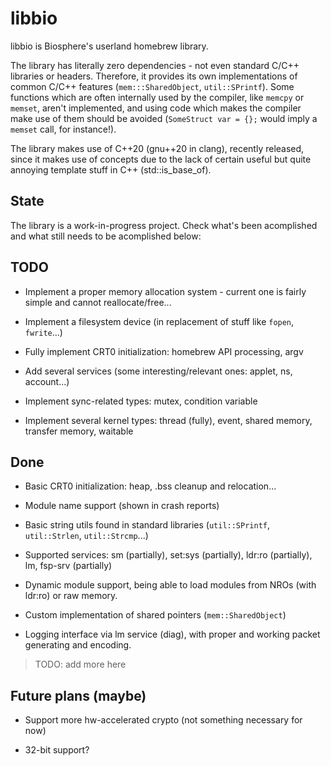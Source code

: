 # libbio

libbio is Biosphere's userland homebrew library.

The library has literally zero dependencies - not even standard C/C++ libraries or headers. Therefore, it provides its own implementations of common C/C++ features (`mem:::SharedObject`, `util::SPrintf`). Some functions which are often internally used by the compiler, like `memcpy` or `memset`, aren't implemented, and using code which makes the compiler make use of them should be avoided (`SomeStruct var = {};` would imply a `memset` call, for instance!).

The library makes use of C++20 (gnu++20 in clang), recently released, since it makes use of concepts due to the lack of certain useful but quite annoying template stuff in C++ (std::is_base_of).

## State

The library is a work-in-progress project. Check what's been acomplished and what still needs to be acomplished below:

## TODO

- Implement a proper memory allocation system - current one is fairly simple and cannot reallocate/free...

- Implement a filesystem device (in replacement of stuff like `fopen`, `fwrite`...)

- Fully implement CRT0 initialization: homebrew API processing, argv

- Add several services (some interesting/relevant ones: applet, ns, account...)

- Implement sync-related types: mutex, condition variable

- Implement several kernel types: thread (fully), event, shared memory, transfer memory, waitable

## Done

- Basic CRT0 initialization: heap, .bss cleanup and relocation...

- Module name support (shown in crash reports)

- Basic string utils found in standard libraries (`util::SPrintf`, `util::Strlen`, `util::Strcmp`...)

- Supported services: sm (partially), set:sys (partially), ldr:ro (partially), lm, fsp-srv (partially)

- Dynamic module support, being able to load modules from NROs (with ldr:ro) or raw memory.

- Custom implementation of shared pointers (`mem::SharedObject`)

- Logging interface via lm service (diag), with proper and working packet generating and encoding.

> TODO: add more here

## Future plans (maybe)

- Support more hw-accelerated crypto (not something necessary for now)

- 32-bit support?